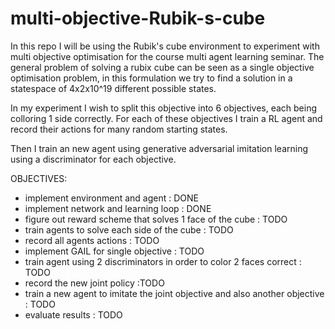 # multi-objective-Rubik-s-cube
In this repo I will be using the Rubik's cube environment to experiment with multi objective optimisation for the course multi agent learning seminar.
The general problem of solving a rubix cube can be seen as a single objective optimisation problem, in this formulation we try to find a solution in a statespace of 4x2x10^19 different possible states.

In my experiment I wish to split this objective into 6 objectives, each being colloring 1 side correctly.
For each of these objectives I train a RL agent and record their actions for many random starting states.

Then I train an new agent using generative adversarial imitation learning using a discriminator for each objective.

OBJECTIVES:
   - implement environment and agent : DONE
   - implement network and learning loop : DONE
   - figure out reward scheme that solves 1 face of the cube : TODO
   - train agents to solve each side of the cube : TODO
   - record all agents actions : TODO
   - implement GAIL for single objective : TODO
   - train agent using 2 discriminators in order to color 2 faces correct : TODO
   - record the new joint policy :TODO
   - train a new agent to imitate the joint objective and also another objective : TODO
   - evaluate results : TODO
